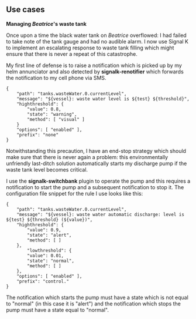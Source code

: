## Use cases

__Managing *Beatrice*'s waste tank__

Once upon a time the black water tank on _Beatrice_ overflowed: I had failed
to take note of the tank gauge and had no audible alarm.
I now use Signal K to implement an escalating response to waste tank filling
which might ensure that there is never a repeat of this catastrophe.

My first line of defense is to raise a notification which is picked up by my
helm annunciator and also detected by __signalk-renotifier__ which forwards
the notification to my cell phone via SMS.
```
{
    "path": "tanks.wasteWater.0.currentLevel",
    "message": "${vessel}: waste water level is ${test} ${threshold}",
    "highthreshold": {
        "value": 0.8,
        "state": "warning",
        "method": [ "visual" ]
    }
    "options": [ "enabled" ],
    "prefix": "none"
}
```

Notwithstanding this precaution, I have an end-stop strategy which should make
sure that there is never again a problem: this environmentally unfriendly
last-ditch solution automatically starts my discharge pump if the waste tank
level becomes critical.

I use the __signalk-switchbank__ plugin to operate the pump and this requires
a notification to start the pump and a subsequent notification to stop it.
The configuration file snippet for the rule I use looks like this:
```
{
    "path": "tanks.wasteWater.0.currentLevel",
    "message": "${vessel}: waste water automatic discharge: level is ${test} ${threshold} (${value})",
    "highthreshold": {
        "value": 0.9,
        "state": "alert",
        "method": [ ]
    },
        "lowthreshold": {
        "value": 0.01,
        "state": "normal",
        "method": [ ]
    },
    "options": [ "enabled" ],
    "prefix": "control."
}
```
The notification which starts the pump must have a state which is not equal to
"normal" (in this case it is "alert") and the notification which stops the
pump must have a state equal to "normal".

